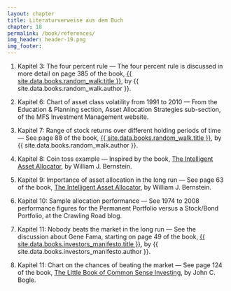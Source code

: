 ```yaml
---
layout: chapter
title: Literaturverweise aus dem Buch
chapter: 18
permalink: /book/references/
img_header: header-19.png
img_footer: 
---
```


1. Kapitel 3: The four percent rule — The four percent rule is discussed in more detail on page 385 of the book, <a href="{{ site.data.books.random_walk.url }}">{{ site.data.books.random_walk.title }}</a>, by {{ site.data.books.random_walk.author }}.

2. Kapitel 6: Chart of asset class volatility from 1991 to 2010 — From the Education & Planning section, Asset Allocation Strategies sub-section, of the MFS Investment Management website.

3. Kapitel 7: Range of stock returns over different holding periods of time — See page 88 of the book, <a href="{{ site.data.books.random_walk.url }}">{{ site.data.books.random_walk.title }}</a>, by {{ site.data.books.random_walk.author }}.

4. Kapitel 8: Coin toss example — Inspired by the book, <a href="https://www.amazon.com/Intelligent-Asset-Allocator-Portfolio-Maximize-ebook/dp/B005XM6NRY/makalu-20/">The Intelligent Asset Allocator</a>, by William J. Bernstein.

5. Kapitel 9: Importance of asset allocation in the long run — See page 63 of the book, <a href="https://www.amazon.com/Intelligent-Asset-Allocator-Portfolio-Maximize-ebook/dp/B005XM6NRY/makalu-20/">The Intelligent Asset Allocator</a>, by William J. Bernstein.

6. Kapitel 10: Sample allocation performance — See 1974 to 2008 performance figures for the Permanent Portfolio versus a Stock/Bond Portfolio, at the Crawling Road blog.

7. Kapitel 11: Nobody beats the market in the long run — See the discussion about Gene Fama, starting on page 49 of the book, <a href="{{ site.data.books.investors_manifesto.url }}">{{ site.data.books.investors_manifesto.title }}</a>, by {{ site.data.books.investors_manifesto.author }}.

8. Kapitel 11: Chart on the chances of beating the market — See page 124 of the book, <a href="https://www.amazon.com/Little-Book-Common-Sense-Investing-ebook/dp/B075Z6HSCJ/makalu-20/">The Little Book of Common Sense Investing</a>, by John C. Bogle.
